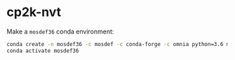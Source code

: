 # cp2k-nvt

Make a `mosdef36` conda environment:

```bash
conda create -n mosdef36 -c mosdef -c conda-forge -c omnia python=3.6 mbuild foyer signac signac-flow pandas
conda activate mosdef36
```
